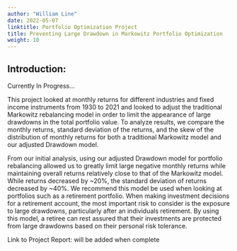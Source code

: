 ```yaml
---
author: "William Line"
date: 2022-05-07
linktitle: Portfolio Optimization Project
title: Preventing Large Drawdown in Markowitz Portfolio Optimization
weight: 10
---
```



## Introduction:


Currently In Progress...

This project looked at monthly returns for different industries and fixed income instruments from 1930 to 2021 and looked to adjust the traditional Markowitz rebalancing model in order to limit the appearance of large drawdowns in the total portfolio value. To analyze results, we compare the monthly returns, standard deviation of the returns, and the skew of the distribution of monthly returns for both a traditional Markowitz model and our adjusted Drawdown model.


From our initial analysis, using our adjusted Drawdown model for portfolio rebalancing allowed us to greatly limit large negative monthly returns while maintaining overall returns relatively close to that of the Markowitz model. While returns decreased by ~20%, the standard deviation of returns decreased by ~40%. We recommend this model be used when looking at portfolios such as a retirement portfolio. When making investment decisions for a retirement account, the most important risk to consider is the exposure to large drawdowns, particularly after an individuals retirement. By using this model, a retiree can rest assured that their investments are protected from large drawdowns based on their personal risk tolerance.


Link to Project Report: will be added when complete
